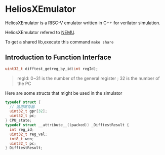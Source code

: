 # HeliosXEmulator
HeliosXEmulator is a RISC-V emulator written in C++ for verilator simulation.

HeliosXEmulator refered to [NEMU](https://github.com/NJU-ProjectN/nemu).

To get a shared lib,execute this command `make share`

## Introduction to Function Interface

```c
uint32_t difftest_getreg_by_id(int regId);
```
> regId: 0~31 is the number of the general register ; 32 is the number of the PC

Here are some structs that might be used in the simulator
```c
typedef struct {
  // 通用寄存器
  uint32_t gpr[32];
  uint32_t pc;
} CPU_state;
typedef struct __attribute__((packed)) _DifftestResult {
  int reg_id;
  uint32_t reg_val;
  int8_t wen;
  uint32_t pc;
} DifftestResult;
```
